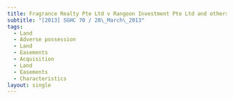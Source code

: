 ```yaml
---
title: Fragrance Realty Pte Ltd v Rangoon Investment Pte Ltd and others
subtitle: "[2013] SGHC 70 / 28\_March\_2013"
tags:
  - Land
  - Adverse possession
  - Land
  - Easements
  - Acquisition
  - Land
  - Easements
  - Characteristics
layout: single
---
```


